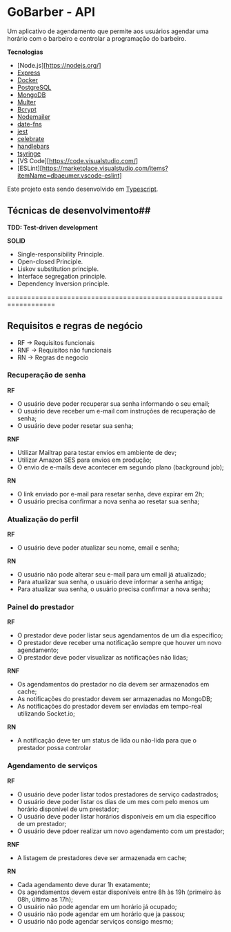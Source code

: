 # GoBarber - API
Um aplicativo de agendamento que permite aos usuários agendar uma horário com o barbeiro e controlar a programação do barbeiro.

**Tecnologias**

- [Node.js][https://nodejs.org/]
- [Express](https://expressjs.com/)
- [Docker](https://www.docker.com/docker-community)
- [PostgreSQL](https://www.postgresql.org/)
- [MongoDB](https://www.mongodb.com/)
- [Multer](https://github.com/expressjs/multer)
- [Bcrypt](https://www.npmjs.com/package/bcrypt)
- [Nodemailer](https://nodemailer.com/about/)
- [date-fns](https://date-fns.org/)
- [jest](https://jestjs.io/)
- [celebrate](https://github.com/arb/celebrate)
- [handlebars](https://handlebarsjs.com/)
- [tsyringe](https://github.com/microsoft/tsyringe/)
- [VS Code][https://code.visualstudio.com/]
- [ESLint][https://marketplace.visualstudio.com/items?itemName=dbaeumer.vscode-eslint]

Este projeto esta sendo desenvolvido em [Typescript](https://www.typescriptlang.org/).

## Técnicas de desenvolvimento##

**TDD: Test-driven development**

**SOLID**
- Single-responsibility Principle.
- Open-closed Principle.
- Liskov substitution principle.
- Interface segregation principle.
- Dependency Inversion principle.

==================================================================
## Requisitos e regras de negócio
- RF  -> Requisitos funcionais
- RNF -> Requisitos não funcionais
- RN  -> Regras de negocio

### Recuperação de senha

**RF**

- O usuário deve poder recuperar sua senha informando o seu email;
- O usuário deve receber um e-mail com instruções de recuperação de senha;
- O usuário deve poder resetar sua senha;

**RNF**

- Utilizar Mailtrap para testar envios em ambiente de dev;
- Utilizar Amazon SES para envios em produção;
- O envio de e-mails deve acontecer em segundo plano (background job);

**RN**

- O link enviado por e-mail para resetar senha, deve expirar em 2h;
- O usuário precisa confirmar a nova senha ao resetar sua senha;

### Atualização do perfil

**RF**

- O usuário deve poder atualizar seu nome, email e senha;

**RN**

- O usuário não pode alterar seu e-mail para um email já atualizado;
- Para atualizar sua senha, o usuário deve informar a senha antiga;
- Para atualizar sua senha, o usuário precisa confirmar a nova senha;


### Painel do prestador

**RF**

- O prestador deve poder listar seus agendamentos de um dia especifico;
- O prestador deve receber uma notificação sempre que houver um novo agendamento;
- O prestador deve poder visualizar as notificações não lidas;

**RNF**

- Os agendamentos do prestador no dia devem ser armazenados em cache;
- As notificações do prestador devem ser armazenadas no MongoDB;
- As notificações do prestador devem ser enviadas em tempo-real utilizando Socket.io;

**RN**

- A notificação deve ter um status de lida ou não-lida para que o prestador possa controlar

### Agendamento de serviços

**RF**

- O usuário deve poder listar todos prestadores de serviço cadastrados;
- O usuário deve poder listar os dias de um mes com pelo menos um horário disponível de um prestador;
- O usuário deve poder listar horários disponíveis em um dia específico de um prestador;
- O usuário deve pdoer realizar um novo agendamento com um prestador;

**RNF**

- A listagem de prestadores deve ser armazenada em cache;

**RN**

- Cada agendamento deve durar 1h exatamente;
- Os agendamentos devem estar disponíveis entre 8h às 19h (primeiro às 08h, último as 17h);
- O usuário não pode agendar em um horário já ocupado;
- O usuário não pode agendar em um horário que ja passou;
- O usuário não pode agendar serviços consigo mesmo;
